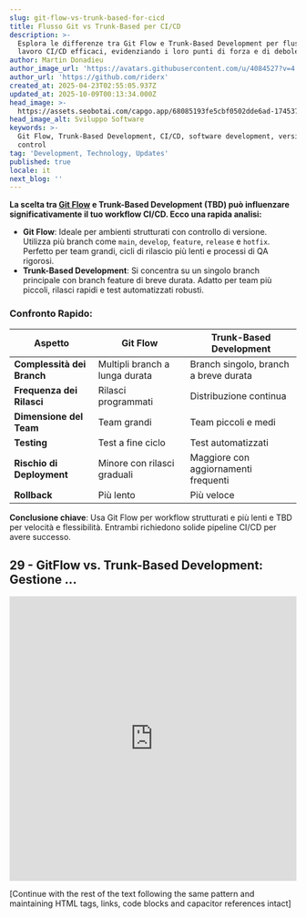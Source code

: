 ```yaml
---
slug: git-flow-vs-trunk-based-for-cicd
title: Flusso Git vs Trunk-Based per CI/CD
description: >-
  Esplora le differenze tra Git Flow e Trunk-Based Development per flussi di
  lavoro CI/CD efficaci, evidenziando i loro punti di forza e di debolezza.
author: Martin Donadieu
author_image_url: 'https://avatars.githubusercontent.com/u/4084527?v=4'
author_url: 'https://github.com/riderx'
created_at: 2025-04-23T02:55:05.937Z
updated_at: 2025-10-09T00:13:34.000Z
head_image: >-
  https://assets.seobotai.com/capgo.app/68085193fe5cbf0502dde6ad-1745376919736.jpg
head_image_alt: Sviluppo Software
keywords: >-
  Git Flow, Trunk-Based Development, CI/CD, software development, version
  control
tag: 'Development, Technology, Updates'
published: true
locale: it
next_blog: ''
---
```

**La scelta tra [Git Flow](https://nvie.com/posts/a-successful-git-branching-model/) e Trunk-Based Development (TBD) può influenzare significativamente il tuo workflow CI/CD. Ecco una rapida analisi:**

-   **Git Flow**: Ideale per ambienti strutturati con controllo di versione. Utilizza più branch come `main`, `develop`, `feature`, `release` e `hotfix`. Perfetto per team grandi, cicli di rilascio più lenti e processi di QA rigorosi.
-   **Trunk-Based Development**: Si concentra su un singolo branch principale con branch feature di breve durata. Adatto per team più piccoli, rilasci rapidi e test automatizzati robusti.

### Confronto Rapido:

| Aspetto | Git Flow | Trunk-Based Development |
| --- | --- | --- |
| **Complessità dei Branch** | Multipli branch a lunga durata | Branch singolo, branch a breve durata |
| **Frequenza dei Rilasci** | Rilasci programmati | Distribuzione continua |
| **Dimensione del Team** | Team grandi | Team piccoli e medi |
| **Testing** | Test a fine ciclo | Test automatizzati |
| **Rischio di Deployment** | Minore con rilasci graduali | Maggiore con aggiornamenti frequenti |
| **Rollback** | Più lento | Più veloce |

**Conclusione chiave**: Usa Git Flow per workflow strutturati e più lenti e TBD per velocità e flessibilità. Entrambi richiedono solide pipeline CI/CD per avere successo.

## 29 - GitFlow vs. Trunk-Based Development: Gestione ...

<iframe src="https://www.youtube.com/embed/_24yLROhdHI" aria-label="YouTube video player" frameborder="0" allow="accelerometer; autoplay; clipboard-write; encrypted-media; gyroscope; picture-in-picture; web-share" referrerpolicy="strict-origin-when-cross-origin" style="width: 100%; height: 500px;" allowfullscreen></iframe>

[Continue with the rest of the text following the same pattern and maintaining HTML tags, links, code blocks and capacitor references intact]
